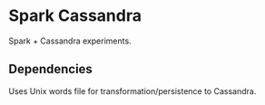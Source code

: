 # Spark Cassandra
Spark + Cassandra experiments.


## Dependencies
Uses Unix words file for transformation/persistence to Cassandra.


